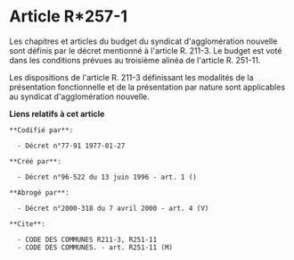 # Article R*257-1

Les chapitres et articles du budget du syndicat d'agglomération nouvelle sont définis par le décret mentionné à l'article R.
211-3. Le budget est voté dans les conditions prévues au troisième alinéa de l'article R. 251-11.

Les dispositions de l'article R. 211-3 définissant les modalités de la présentation fonctionnelle et de la présentation par
nature sont applicables au syndicat d'agglomération nouvelle.

**Liens relatifs à cet article**

	**Codifié par**:

	  - Décret n°77-91 1977-01-27

	**Créé par**:

	  - Décret n°96-522 du 13 juin 1996 - art. 1 ()

	**Abrogé par**:

	  - Décret n°2000-318 du 7 avril 2000 - art. 4 (V)

	**Cite**:

	  - CODE DES COMMUNES R211-3, R251-11
	  - CODE DES COMMUNES. - art. R251-11 (M)
